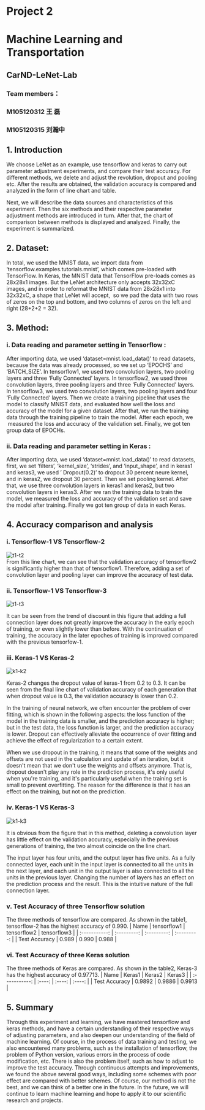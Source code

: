 # Project 2
# Machine Learning and Transportation 
## CarND-LeNet-Lab
### Team members：
### M105120312 王 磊
### M105120315 刘瀚中

## 1. Introduction

We choose LeNet as an example, use tensorflow and keras to carry out parameter adjustment experiments, and compare their test accuracy. For different methods, we delete and adjust the revolution, dropout and pooling etc. After the results are obtained, the validation accuracy is compared and analyzed in the form of line chart and table.

Next, we will describe the data sources and characteristics of this experiment. Then the six methods and their respective parameter adjustment methods are introduced in turn. After that, the chart of comparison between methods is displayed and analyzed. Finally, the experiment is summarized.



## 2. Dataset:

In total, we used the MNIST data, we import data from ‘tensorflow.examples.tutorials.mnist’, which comes pre-loaded with TensorFlow. In Keras, the MNIST data that TensorFlow pre-loads comes as 28x28x1 images. But the LeNet architecture only accepts 32x32xC images, and in order to reformat the MNIST data from 28x28x1 into 32x32xC, a shape that LeNet will accept,  so we pad the data with two rows of zeros on the top and bottom, and two columns of zeros on the left and right (28+2+2 = 32).

## 3. Method:

### i. Data reading and parameter setting in Tensorflow :

After importing data, we used ‘dataset=mnist.load_data()’ to read datasets, because the data was already processed, so we set up ‘EPOCHS’ and ‘BATCH_SIZE’. In tensorflow1, we used two convolution layers, two pooling layers and three ‘Fully Connected’ layers. In tensorflow2, we used three convolution layers, three pooling layers and three ‘Fully Connected’ layers. In tensorflow3, we used two convolution layers, two pooling layers and four ‘Fully Connected’ layers. Then we create a training pipeline that uses the model to classify MNIST data, and evaluated how well the loss and accuracy of the model for a given dataset. After that, we run the training data through the training pipeline to train the model. After each epoch, we  measured the loss and accuracy of the validation set. Finally, we got ten group data of EPOCHs. 

### ii. Data reading and parameter setting in Keras :

After importing data, we used ‘dataset=mnist.load_data()’ to read datasets, first, we set ‘filters’, ‘kernel_size’, ‘strides’, and ‘input_shape’, and in keras1 and keras3, we used ’ Dropout(0.2)’ to dropout 30 percent neure kernel, and in keras2, we dropout 30 percent. Then we set pooling kernel. After that, we use three convolution layers in keras1 and keras2, but two convolution layers in keras3. After we ran the training data to train the model, we measured the loss and accuracy of the validation set and save the model after training. Finally we got ten group of data in each Keras. 

## 4. Accuracy comparison and analysis

### i. Tensorflow-1 VS Tensorflow-2

![t1-t2](https://github.com/WangLei-M105120312/project2/blob/main/image/t1-t2.png)  
From this line chart, we can see that the validation accuracy of tensorflow2 is significantly higher than that of tensorflow1. Therefore, adding a set of convolution layer and pooling layer can improve the accuracy of test data.

### ii. Tensorflow-1 VS Tensorflow-3

![t1-t3](https://github.com/WangLei-M105120312/project2/blob/main/image/t1-t3.png) 

It can be seen from the trend of discount in this figure that adding a full connection layer does not greatly improve the accuracy in the early epoch of training, or even slightly lower than before. With the continuation of training, the accuracy in the later epoches of training is improved compared with the previous tensorfow-1.

### iii. Keras-1 VS Keras-2

![k1-k2](https://github.com/WangLei-M105120312/project2/blob/main/image/k1-k2.png) 

Keras-2 changes the dropout value of keras-1 from 0.2 to 0.3. It can be seen from the final line chart of validation accuracy of each generation that when dropout value is 0.3, the validation accuracy is lower than 0.2.

In the training of neural network, we often encounter the problem of over fitting, which is shown in the following aspects: the loss function of the model in the training data is smaller, and the prediction accuracy is higher; but in the test data, the loss function is larger, and the prediction accuracy is lower. Dropout can effectively alleviate the occurrence of over fitting and achieve the effect of regularization to a certain extent.

When we use dropout in the training, it means that some of the weights and offsets are not used in the calculation and update of an iteration, but it doesn't mean that we don't use the weights and offsets anymore. That is, dropout doesn't play any role in the prediction process, it's only useful when you're training, and it's particularly useful when the training set is small to prevent overfitting. The reason for the difference is that it has an effect on the training, but not on the prediction.

### iv. Keras-1 VS Keras-3

![k1-k3](https://github.com/WangLei-M105120312/project2/blob/main/image/k1-k3.png)  

It is obvious from the figure that in this method, deleting a convolution layer has little effect on the validation accuracy, especially in the previous generations of training, the two almost coincide on the line chart.

The input layer has four units, and the output layer has five units. As a fully connected layer, each unit in the input layer is connected to all the units in the next layer, and each unit in the output layer is also connected to all the units in the previous layer. Changing the number of layers has an effect on the prediction process and the result. This is the intuitive nature of the full connection layer.

### v. Test Accuracy of three Tensorflow solution

The three methods of tensorflow are compared. As shown in the table1, tensorflow-2 has the highest accuracy of 0.990.
|      Name     | tensorflow1 | tensorflow2 | tensorflow3 |
| :-----------: | :---------: | :---------: | :---------: | 
| Test Accuracy |    0.989    |     0.990   |    0.988    |


### vi. Test Accuracy of three Keras solution

The three methods of Keras are compared. As shown in the table2, Keras-3 has the highest accuracy of 0.97713.
|      Name     | Keras1 | Keras2 | Keras3 |
| :-----------: | :----: | :----: | :----: | 
| Test Accuracy | 0.9892 | 0.9886 | 0.9913 |

## 5. Summary

Through this experiment and learning, we have mastered tensorflow and keras methods, and have a certain understanding of their respective ways of adjusting parameters, and also deepen our understanding of the field of machine learning. Of course, in the process of data training and testing, we also encountered many problems, such as the installation of tensorflow, the problem of Python version, various errors in the process of code modification, etc. There is also the problem itself, such as how to adjust to improve the test accuracy. Through continuous attempts and improvements, we found the above several good ways, including some schemes with poor effect are compared with better schemes. Of course, our method is not the best, and we can think of a better one in the future. In the future, we will continue to learn machine learning and hope to apply it to our scientific research and projects.
